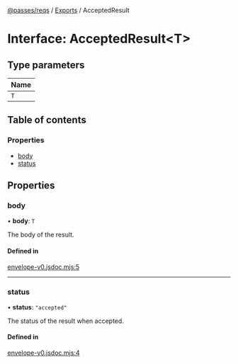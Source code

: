 [@passes/reqs](../README.md) / [Exports](../modules.md) / AcceptedResult

# Interface: AcceptedResult\<T\>

## Type parameters

| Name |
| :------ |
| `T` |

## Table of contents

### Properties

- [body](AcceptedResult.md#body)
- [status](AcceptedResult.md#status)

## Properties

### body

• **body**: `T`

The body of the result.

#### Defined in

[envelope-v0.jsdoc.mjs:5](https://github.com/passes-org/passes/blob/6f5f306/packages/reqs/src/envelope-v0.jsdoc.mjs#L5)

___

### status

• **status**: ``"accepted"``

The status of the result when accepted.

#### Defined in

[envelope-v0.jsdoc.mjs:4](https://github.com/passes-org/passes/blob/6f5f306/packages/reqs/src/envelope-v0.jsdoc.mjs#L4)
